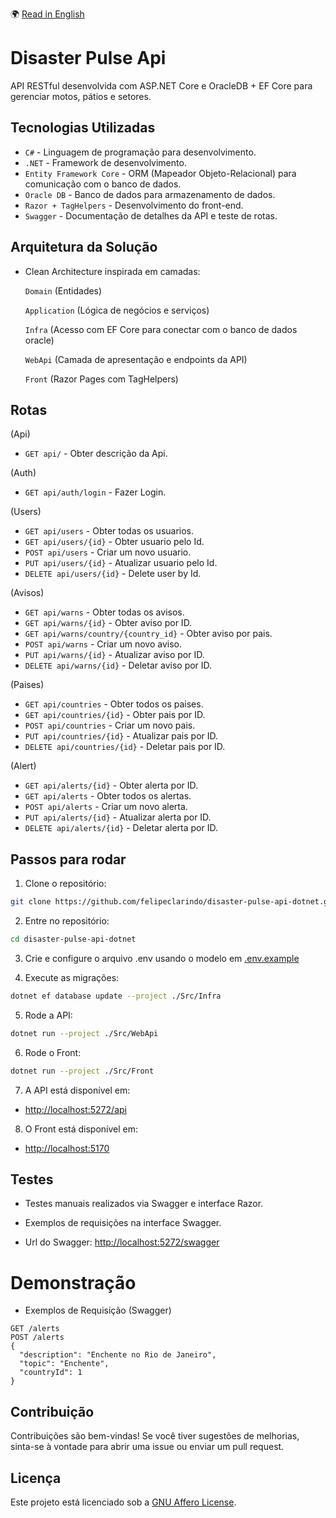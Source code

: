 🌍 [Read in English](README.md)

# Disaster Pulse Api

API RESTful desenvolvida com ASP.NET Core e OracleDB + EF Core para gerenciar motos, pátios e setores.

## Tecnologias Utilizadas

- `C#` - Linguagem de programação para desenvolvimento.
- `.NET` - Framework de desenvolvimento.
- `Entity Framework Core` - ORM (Mapeador Objeto-Relacional) para comunicação com o banco de dados.
- `Oracle DB` - Banco de dados para armazenamento de dados.
- `Razor + TagHelpers` - Desenvolvimento do front-end.
- `Swagger` - Documentação de detalhes da API e teste de rotas.

## Arquitetura da Solução

- Clean Architecture inspirada em camadas:

    `Domain` (Entidades)

    `Application` (Lógica de negócios e serviços)

    `Infra` (Acesso com EF Core para conectar com o banco de dados oracle)

    `WebApi` (Camada de apresentação e endpoints da API)

    `Front` (Razor Pages com TagHelpers)

## Rotas

(Api)

- `GET api/` - Obter descrição da Api.

(Auth)

- `GET api/auth/login` - Fazer Login.

(Users)

- `GET api/users` -  Obter todas os usuarios.
- `GET api/users/{id}` - Obter usuario pelo Id.
- `POST api/users` - Criar um novo usuario.
- `PUT api/users/{id}` - Atualizar usuario pelo Id.
- `DELETE api/users/{id}` - Delete user by Id.

(Avisos)

- `GET api/warns` - Obter todas os avisos.
- `GET api/warns/{id}` - Obter aviso por ID.
- `GET api/warns/country/{country_id}` - Obter aviso por pais.
- `POST api/warns` - Criar um novo aviso.
- `PUT api/warns/{id}` - Atualizar aviso por ID.
- `DELETE api/warns/{id}` - Deletar aviso por ID.

(Paises)

- `GET api/countries` - Obter todos os paises.
- `GET api/countries/{id}` - Obter pais por ID.
- `POST api/countries` - Criar um novo pais.
- `PUT api/countries/{id}` - Atualizar pais por ID.
- `DELETE api/countries/{id}` - Deletar pais por ID.

(Alert)

- `GET api/alerts/{id}` - Obter alerta por ID.
- `GET api/alerts` - Obter todos os alertas.
- `POST api/alerts` - Criar um novo alerta.
- `PUT api/alerts/{id}` - Atualizar alerta por ID.
- `DELETE api/alerts/{id}` - Deletar alerta por ID.

## Passos para rodar

1. Clone o repositório:

```bash
git clone https://github.com/felipeclarindo/disaster-pulse-api-dotnet.git
```

2. Entre no repositório:

```bash
cd disaster-pulse-api-dotnet
```

3. Crie e configure o arquivo .env usando o modelo em [.env.example](./.env.example)

4. Execute as migrações:

```bash
dotnet ef database update --project ./Src/Infra
```

5. Rode a API:

```bash
dotnet run --project ./Src/WebApi
```

6. Rode o Front:

```bash
dotnet run --project ./Src/Front
```

7. A API está disponível em:

- <http://localhost:5272/api>

8. O Front está disponível em:

- <http://localhost:5170>

## Testes

- Testes manuais realizados via Swagger e interface Razor.

- Exemplos de requisições na interface Swagger.

- Url do Swagger:
    <http://localhost:5272/swagger>

# Demonstração

- Exemplos de Requisição (Swagger)

```http
GET /alerts
POST /alerts
{
  "description": "Enchente no Rio de Janeiro",
  "topic": "Enchente",
  "countryId": 1
}
```

## Contribuição

Contribuições são bem-vindas! Se você tiver sugestões de melhorias, sinta-se à vontade para abrir uma issue ou enviar um pull request.

## Licença

Este projeto está licenciado sob a [GNU Affero License](https://www.gnu.org/licenses/agpl-3.0.html).
